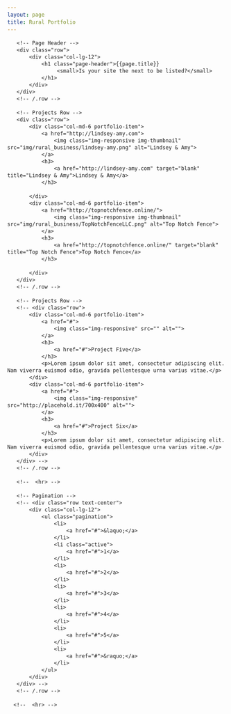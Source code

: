```yaml
---
layout: page
title: Rural Portfolio
---
```

<!-- Page Content -->
   <div class="container">

       <!-- Page Header -->
       <div class="row">
           <div class="col-lg-12">
               <h1 class="page-header">{{page.title}}
                    <small>Is your site the next to be listed?</small>
               </h1>
           </div>
       </div>
       <!-- /.row -->

       <!-- Projects Row -->
       <div class="row">
           <div class="col-md-6 portfolio-item">
               <a href="http://lindsey-amy.com">
                   <img class="img-responsive img-thumbnail" src="img/rural_business/lindsey-amy.png" alt="Lindsey & Amy">
               </a>
               <h3>
                   <a href="http://lindsey-amy.com" target="blank" title="Lindsey & Amy">Lindsey & Amy</a>
               </h3>

           </div>
           <div class="col-md-6 portfolio-item">
               <a href="http://topnotchfence.online/">
                   <img class="img-responsive img-thumbnail" src="img/rural_business/TopNotchFenceLLC.png" alt="Top Notch Fence">
               </a>
               <h3>
                   <a href="http://topnotchfence.online/" target="blank" title="Top Notch Fence">Top Notch Fence</a>
               </h3>

           </div>
       </div>
       <!-- /.row -->

       <!-- Projects Row -->
       <!-- <div class="row">
           <div class="col-md-6 portfolio-item">
               <a href="#">
                   <img class="img-responsive" src="" alt="">
               </a>
               <h3>
                   <a href="#">Project Five</a>
               </h3>
               <p>Lorem ipsum dolor sit amet, consectetur adipiscing elit. Nam viverra euismod odio, gravida pellentesque urna varius vitae.</p>
           </div>
           <div class="col-md-6 portfolio-item">
               <a href="#">
                   <img class="img-responsive" src="http://placehold.it/700x400" alt="">
               </a>
               <h3>
                   <a href="#">Project Six</a>
               </h3>
               <p>Lorem ipsum dolor sit amet, consectetur adipiscing elit. Nam viverra euismod odio, gravida pellentesque urna varius vitae.</p>
           </div>
       </div> -->
       <!-- /.row -->

       <!--  <hr> -->

       <!-- Pagination -->
       <!-- <div class="row text-center">
           <div class="col-lg-12">
               <ul class="pagination">
                   <li>
                       <a href="#">&laquo;</a>
                   </li>
                   <li class="active">
                       <a href="#">1</a>
                   </li>
                   <li>
                       <a href="#">2</a>
                   </li>
                   <li>
                       <a href="#">3</a>
                   </li>
                   <li>
                       <a href="#">4</a>
                   </li>
                   <li>
                       <a href="#">5</a>
                   </li>
                   <li>
                       <a href="#">&raquo;</a>
                   </li>
               </ul>
           </div>
       </div> -->
       <!-- /.row -->

      <!--  <hr> -->

   </div>
   <!-- /.container -->
